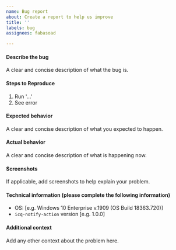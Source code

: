 ```yaml
---
name: Bug report
about: Create a report to help us improve
title: ''
labels: bug
assignees: fabasoad

---
```


#### Describe the bug

A clear and concise description of what the bug is.

#### Steps to Reproduce

1. Run '...'
2. See error

#### Expected behavior

A clear and concise description of what you expected to happen.

#### Actual behavior

A clear and concise description of what is happening now.

#### Screenshots

If applicable, add screenshots to help explain your problem.

#### Technical information (please complete the following information)

- OS: [e.g. Windows 10 Enterprise v.1909 (OS Build 18363.720)]
- `icq-notify-action` version [e.g. 1.0.0]

#### Additional context

Add any other context about the problem here.
